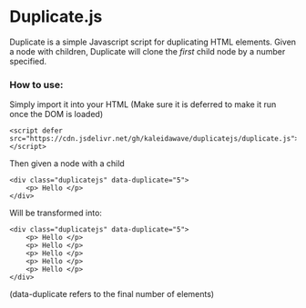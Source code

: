 # Duplicate.js

Duplicate is a simple Javascript script for duplicating HTML elements. Given a node with children, Duplicate will clone the *first* child node by a number specified.

### How to use:

Simply import it into your HTML (Make sure it is deferred to make it run once the DOM is loaded)
```
<script defer src="https://cdn.jsdelivr.net/gh/kaleidawave/duplicatejs/duplicate.js"></script>
```

Then given a node with a child
```
<div class="duplicatejs" data-duplicate="5">
    <p> Hello </p>
</div>
```

Will be transformed into:
```
<div class="duplicatejs" data-duplicate="5">
    <p> Hello </p>
    <p> Hello </p>
    <p> Hello </p>
    <p> Hello </p>
    <p> Hello </p>
</div>
```

(data-duplicate refers to the final number of elements)

